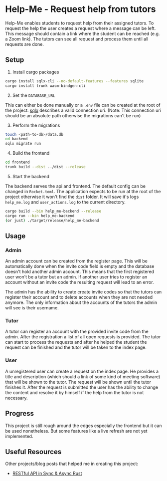 # Help-Me - Request help from tutors

Help-Me enables students to request help from their assigned tutors.
To request the help the user creates a request where a message can be left.
This message should contain a link where the student can be reached (e.g. a Zoom link).
The tutors can see all request and process them until all requests are done.

## Setup

1. Install cargo packages

```sh
cargo install sqlx-cli --no-default-features --features sqlite
cargo install trunk wasm-bindgen-cli
```

2. Set the `DATABASE_URL`

This can either be done manually or a `.env` file can be created
at the root of the project. [sqlx](https://docs.rs/sqlx/0.5.9/sqlx/sqlite/struct.SqliteConnectOptions.html)
describes a valid connection uri. (Note: This connection uri should be
an absolute path otherwise the migrations can't be run)

3. Perform the migrations

```sh
touch <path-to-db>/data.db
cd backend
sqlx migrate run
```

4. Build the frontend

```sh
cd frontend
trunk build --dist ../dist --release
```

5. Start the backend

The backend serves the api and frontend. The default config can be changed
in `Rocket.toml`. The application expects to be run at the root of the project
otherwise it won't find the `dist` folder. It will save it's logs `help_me.log`
and `user_actions.log` to the current directory.

```sh
cargo build --bin help_me-backend --release
cargo run --bin help_me-backend
(or just) ./target/release/help_me-backend
```

## Usage

### Admin

An admin account can be created from the register page.
This will be automatically done when the invite code field
is empty and the database doesn't hold another admin account.
This means that the first registered user won't be a tutor but an admin.
If another user tries to register an account without an invite code
the resulting request will lead to an error.

The admin has the ability to create create invite codes so that the
tutors can register their account and to delete accounts when they
are not needed anymore. The only information about the accounts
of the tutors the admin will see is their username.

### Tutor

A tutor can register an account with the provided invite code from the admin.
After the registration a list of all open requests is provided.
The tutor can start to process the requests and after he helped the student
the request can be finished and the tutor will be taken to the index page.

### User

A unregistered user can create a request on the index page.
He provides a title and description (which should a link of some kind of meeting
software) that will be shown to the tutor. The request will be shown until
the tutor finishes it. After the request is submitted the user has the ability
to change the content and resolve it by himself if the help from the tutor is not necessary.


## Progress

This project is still rough around the edges especially the frontend
but it can be used nonetheless. But some features like a live refresh
are not yet implemented.

## Useful Resources

Other projects/blog posts that helped me in creating this project:

- [RESTful API in Sync & Async Rust](https://github.com/pretzelhammer/rust-blog/blob/master/posts/restful-api-in-sync-and-async-rust.md)
